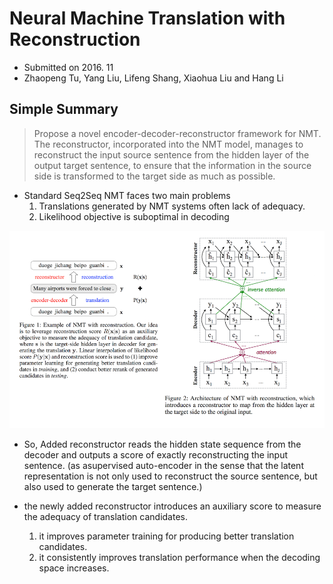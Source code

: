 # Neural Machine Translation with Reconstruction

- Submitted on 2016. 11
- Zhaopeng Tu, Yang Liu, Lifeng Shang, Xiaohua Liu and Hang Li

## Simple Summary

> Propose a novel encoder-decoder-reconstructor framework for NMT. The reconstructor, incorporated into the NMT model, manages to reconstruct the input source sentence from the hidden layer of the output target sentence, to ensure that the information in the source side is transformed to the target side as much as possible.

- Standard Seq2Seq NMT faces two main problems
	1. Translations generated by NMT systems often lack of adequacy.
	2. Likelihood objective is suboptimal in decoding

![images](../../images/nmt_with_reconstruction_1.png)

- So, Added reconstructor reads the hidden state sequence from the decoder and outputs a score of exactly reconstructing the input sentence. (as asupervised auto-encoder in the sense that the latent representation is not only used to reconstruct the source sentence, but also used to generate the target sentence.)

- the newly added reconstructor introduces an auxiliary score to measure the adequacy of translation candidates.
	1. it improves parameter training for producing better translation candidates.
	2.  it consistently improves translation performance when the decoding space increases.